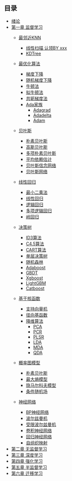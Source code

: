 ## 目录
* [绪论]()
* [第一章 监督学习](./监督学习/)
    * [最邻近KNN](./监督学习/最邻近KNN/)
        * [线性扫描 认领BY xxx](./监督学习/最邻近KNN/线性扫描.md)
        * [KDTree](./监督学习/最邻近KNN/KDTree.md)
    * [最优化算法](./监督学习/最优化算法/)
        * [梯度下降](./监督学习/最优化算法/梯度下降.md)
        * [随机梯度下降]()
        * [牛顿法]()
        * [拟牛顿法]()
        * [共轭梯度法]()
        * [Ada家族]()
            * [Adagrad]()
            * [Adadelta]()
            * [Adam]()
    * [贝叶斯]()
        * [朴素贝叶斯]()
        * [高斯贝叶斯]()
        * [多项朴素贝叶斯]()
        * [平均依赖估计]()
        * [贝叶斯信念网络]()
        * [贝叶斯网络]()
        
    * [线性回归]()
        * [最小二乘法]()
        * [线性回归]()
        * [逻辑回归]()
        * [多项逻辑回归]()
        * [岭回归]()
        
    * [决策树]()
        * [ID3算法]()
        * [C4.5算法]()
        * [CART算法]()
        * [单层决策树]()
        * [随机森林]()
        * [Adaboost]()
        * [GBDT]()
        * [Xgboost]()
        * [LightGBM]()
        * [Catboost]()
    * [基于核函数]()
        * [支持向量机]()
        * [径向基函数]()
        * [降维算法]()
            * [PCA]()
            * [PCR]()
            * [PLSR]()
            * [LDA]()
            * [MDA]()
            * [QDA]()
    * [概率图模型]()
        * [朴素贝叶斯]()
        * [最大熵模型]()
        * [隐马尔科夫模型]()
        * [条件随机场]()
    * [神经网络]()
        * [BP神经网络]()
        * [波尔兹曼机]()
        * [受限波尔兹曼机]()
        * [卷积神经网络]()
        * [回归神经网络]()
        * [自组织映射]()
* [第二章 无监督学习]()
* [第三章 深度学习]()
* [第四章 强化学习]()
* [第五章 半监督学习]()
* [第六章 迁移学习]()